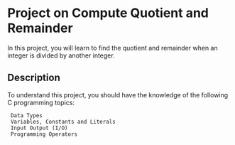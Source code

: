 # Project on Compute Quotient and Remainder
In this project, you will learn to find the quotient and remainder when an integer is divided by another integer.

## Description
To understand this project, you should have the knowledge of the following C programming topics:

     Data Types
     Variables, Constants and Literals
     Input Output (I/O)
     Programming Operators
